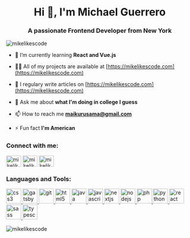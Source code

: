 <h1 align="center">Hi 👋, I'm Michael Guerrero</h1>
<h3 align="center">A passionate Frontend Developer from New York</h3>

<p align="left"> <img src="https://komarev.com/ghpvc/?username=mikelikescode" alt="mikelikescode" /> </p>

- 🌱 I’m currently learning **React and Vue.js**

- 👨‍💻 All of my projects are available at [https://mikelikescode.com](https://mikelikescode.com)

- 📝 I regulary write articles on [https://mikelikescode.com](https://mikelikescode.com)

- 💬 Ask me about **what I'm doing in college I guess**

- 📫 How to reach me **maikurusama@gmail.com**

- ⚡ Fun fact **I'm American**

<p align="left">
<h3 align="left">Connect with me:</h3>
<a href="https://dev.to/mikelikescode" target="blank"><img align="center" src="https://cdn.jsdelivr.net/npm/simple-icons@3.0.1/icons/dev-dot-to.svg" alt="mikelikescode" height="30" width="40" /></a>
<a href="https://twitter.com/mikelikescode" target="blank"><img align="center" src="https://cdn.jsdelivr.net/npm/simple-icons@3.0.1/icons/twitter.svg" alt="mikelikescode" height="30" width="40" /></a>
<a href="https://instagram.com/mikelikescode" target="blank"><img align="center" src="https://cdn.jsdelivr.net/npm/simple-icons@3.0.1/icons/instagram.svg" alt="mikelikescode" height="30" width="40" /></a>
</p>

<h3 align="left">Languages and Tools:</h3>
<p align="left"> <a href="https://www.w3schools.com/css/" target="_blank"> <img src="https://devicons.github.io/devicon/devicon.git/icons/css3/css3-original-wordmark.svg" alt="css3" width="40" height="40"/> </a> <a href="https://www.gatsbyjs.com/" target="_blank"> <img src="https://www.vectorlogo.zone/logos/gatsbyjs/gatsbyjs-icon.svg" alt="gatsby" width="40" height="40"/> </a> <a href="https://git-scm.com/" target="_blank"> <img src="https://www.vectorlogo.zone/logos/git-scm/git-scm-icon.svg" alt="git" width="40" height="40"/> </a> <a href="https://www.w3.org/html/" target="_blank"> <img src="https://devicons.github.io/devicon/devicon.git/icons/html5/html5-original-wordmark.svg" alt="html5" width="40" height="40"/> </a> <a href="https://www.java.com" target="_blank"> <img src="https://devicons.github.io/devicon/devicon.git/icons/java/java-original-wordmark.svg" alt="java" width="40" height="40"/> </a> <a href="https://developer.mozilla.org/en-US/docs/Web/JavaScript" target="_blank"> <img src="https://devicons.github.io/devicon/devicon.git/icons/javascript/javascript-original.svg" alt="javascript" width="40" height="40"/> </a> <a href="https://nextjs.org/" target="_blank"> <img src="https://cdn.worldvectorlogo.com/logos/nextjs-3.svg" alt="nextjs" width="40" height="40"/> </a> <a href="https://nodejs.org" target="_blank"> <img src="https://devicons.github.io/devicon/devicon.git/icons/nodejs/nodejs-original-wordmark.svg" alt="nodejs" width="40" height="40"/> </a> <a href="https://www.php.net" target="_blank"> <img src="https://devicons.github.io/devicon/devicon.git/icons/php/php-original.svg" alt="php" width="40" height="40"/> </a> <a href="https://www.python.org" target="_blank"> <img src="https://devicons.github.io/devicon/devicon.git/icons/python/python-original.svg" alt="python" width="40" height="40"/> </a> <a href="https://reactjs.org/" target="_blank"> <img src="https://devicons.github.io/devicon/devicon.git/icons/react/react-original-wordmark.svg" alt="react" width="40" height="40"/> </a> <a href="https://sass-lang.com" target="_blank"> <img src="https://devicons.github.io/devicon/devicon.git/icons/sass/sass-original.svg" alt="sass" width="40" height="40"/> </a> <a href="https://www.typescriptlang.org/" target="_blank"> <img src="https://devicons.github.io/devicon/devicon.git/icons/typescript/typescript-original.svg" alt="typescript" width="40" height="40"/> </a> </p>

<p><img align="left" src="https://github-readme-stats.vercel.app/api/top-langs/?username=mikelikescode&layout=compact" alt="mikelikescode" /></p>
